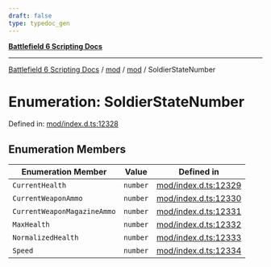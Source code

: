 ```yaml
---
draft: false
type: typedoc_gen
---
```


[**Battlefield 6 Scripting Docs**](../../../_index.md)

***

[Battlefield 6 Scripting Docs](../../../_index.md) / [mod](../../_index.md) / [mod](../_index.md) / SoldierStateNumber

# Enumeration: SoldierStateNumber

Defined in: [mod/index.d.ts:12328](https://github.com/battlefield-portal-community/portal-docs/blob/ff09b2690670f74de7e97198022e5a97ff1161ff/generators/santiago/mod/index.d.ts#L12328)

## Enumeration Members

| Enumeration Member | Value | Defined in |
| ------ | ------ | ------ |
| <a id="currenthealth"></a> `CurrentHealth` | `number` | [mod/index.d.ts:12329](https://github.com/battlefield-portal-community/portal-docs/blob/ff09b2690670f74de7e97198022e5a97ff1161ff/generators/santiago/mod/index.d.ts#L12329) |
| <a id="currentweaponammo"></a> `CurrentWeaponAmmo` | `number` | [mod/index.d.ts:12330](https://github.com/battlefield-portal-community/portal-docs/blob/ff09b2690670f74de7e97198022e5a97ff1161ff/generators/santiago/mod/index.d.ts#L12330) |
| <a id="currentweaponmagazineammo"></a> `CurrentWeaponMagazineAmmo` | `number` | [mod/index.d.ts:12331](https://github.com/battlefield-portal-community/portal-docs/blob/ff09b2690670f74de7e97198022e5a97ff1161ff/generators/santiago/mod/index.d.ts#L12331) |
| <a id="maxhealth"></a> `MaxHealth` | `number` | [mod/index.d.ts:12332](https://github.com/battlefield-portal-community/portal-docs/blob/ff09b2690670f74de7e97198022e5a97ff1161ff/generators/santiago/mod/index.d.ts#L12332) |
| <a id="normalizedhealth"></a> `NormalizedHealth` | `number` | [mod/index.d.ts:12333](https://github.com/battlefield-portal-community/portal-docs/blob/ff09b2690670f74de7e97198022e5a97ff1161ff/generators/santiago/mod/index.d.ts#L12333) |
| <a id="speed"></a> `Speed` | `number` | [mod/index.d.ts:12334](https://github.com/battlefield-portal-community/portal-docs/blob/ff09b2690670f74de7e97198022e5a97ff1161ff/generators/santiago/mod/index.d.ts#L12334) |
